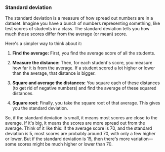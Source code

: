 ### Standard deviation

The standard deviation is a measure of how spread out numbers are in a dataset. Imagine you have a bunch of numbers representing something, like test scores of students in a class. The standard deviation tells you how much those scores differ from the average (or mean) score.

Here's a simpler way to think about it: 

1. **Find the average:** First, you find the average score of all the students.
   
2. **Measure the distance:** Then, for each student's score, you measure how far it is from the average. If a student scored a lot higher or lower than the average, that distance is bigger.

3. **Square and average the distances:** You square each of these distances (to get rid of negative numbers) and find the average of these squared distances.

4. **Square root:** Finally, you take the square root of that average. This gives you the standard deviation. 

So, if the standard deviation is small, it means most scores are close to the average. If it's big, it means the scores are more spread out from the average. Think of it like this: if the average score is 70, and the standard deviation is 5, most scores are probably around 70, with only a few higher or lower. But if the standard deviation is 15, then there's more variation—some scores might be much higher or lower than 70.